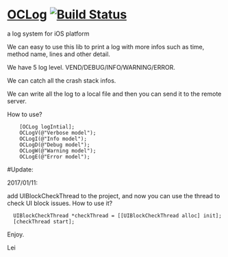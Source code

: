 
# [OCLog](https://github.com/leisurehuang/OCLog) [![Build Status](https://travis-ci.org/leisurehuang/OCLog.svg?branch=master)](https://travis-ci.org/leisurehuang/OCLog)

a log system for iOS platform

We can easy to use this lib to print a log with more infos such as time, method name, lines and other detail.

We have 5 log level. VEND/DEBUG/INFO/WARNING/ERROR.

We can catch all the crash stack infos.

We can write all the log to a local file and then you can send it to the remote server.


How to use?
```
    [OCLog logIntial];
    OCLogV(@"Verbose model");
    OCLogI(@"Info model");
    OCLogD(@"Debug model");
    OCLogW(@"Warning model");
    OCLogE(@"Error model");
```

#Update:

2017/01/11:

add UIBlockCheckThread to the project, and now you can use the thread to check UI block issues.
How to use it?

```
  UIBlockCheckThread *checkThread = [[UIBlockCheckThread alloc] init];
  [checkThread start];
```



   Enjoy.

   Lei
